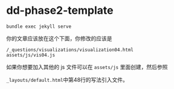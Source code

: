 # dd-phase2-template



```shell
bundle exec jekyll serve
```



你的文章应该放在这个下面，你修改的应该是

```
/_questions/visualizations/visualization04.html
assets/js/vis04.js
```



如果你想要加入其他的 js 文件可以在 `assets/js` 里面创建，然后参照

`_layouts/default.html`中第48行的写法引入文件。